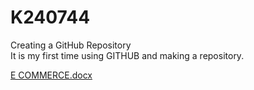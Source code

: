 # K240744
Creating a GitHub Repository\
It is my first time using GITHUB and making a repository.

[E COMMERCE.docx](https://github.com/user-attachments/files/16819224/E.COMMERCE.docx)
